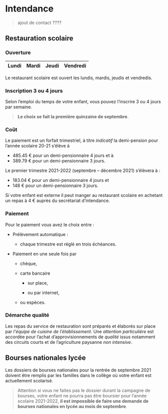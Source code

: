 # Intendance

> ajout de contact ????

## Restauration scolaire

### Ouverture

|Lundi|Mardi|Jeudi|Vendredi|
|:---:|:---:|:---:|:---:|


Le restaurant scolaire est ouvert les lundis, mardis, jeudis et vendredis.

### Inscription 3 ou 4 jours

Selon l’emploi du temps de votre enfant, vous pouvez l’inscrire 3 ou 4 jours par semaine.

> **Le choix se fait la première quinzaine de septembre**.

### Coût

Le paiement est un forfait trimestriel, à titre *indicatif* la demi-pension pour l’année scolaire 20-21 s’élève à 

- 485.45 € pour un demi-pensionnaire 4 jours et à
- 389.79 € pour un demi-pensionnaire 3 jours.

Le premier trimestre 2021-2022 (septembre – décembre 2021) s’élèvera à :

- 183.04 € pour un demi-pensionnaire 4 jours et
- 148 € pour un demi-pensionnaire 3 jours.

Si votre enfant est externe il peut manger au restaurant scolaire en achetant un repas à 4 € auprès du secrétariat d’intendance.

### Paiement

Pour le paiement vous avez le choix entre :

- Prélèvement automatique :

    -  chaque trimestre est réglé en trois échéances.

- Paiement en une seule fois par

    - chèque,

    - carte bancaire

        - sur place,

        - ou par internet,

    - ou espèces.

### Démarche qualité

Les repas du service de restauration sont préparés et élaborés sur place par _l'équipe de cuisine de l’établissement_. Une _attention particulière_ est accordée pour l’achat d’approvisionnements de _qualité_ issus notamment des circuits courts et de l’agriculture paysanne _non intensive_.

## Bourses nationales lycée

Les dossiers de bourses nationales pour la rentrée de septembre 2021 doivent être remplis par les familles dans le collège où votre enfant est actuellement scolarisé.

>  Attention si vous ne faites pas le dossier durant la campagne de bourses, votre enfant ne pourra pas être boursier pour l’année scolaire 2021-2022, **il est impossible de faire une demande de bourses nationales en lycée au mois de septembre**.

